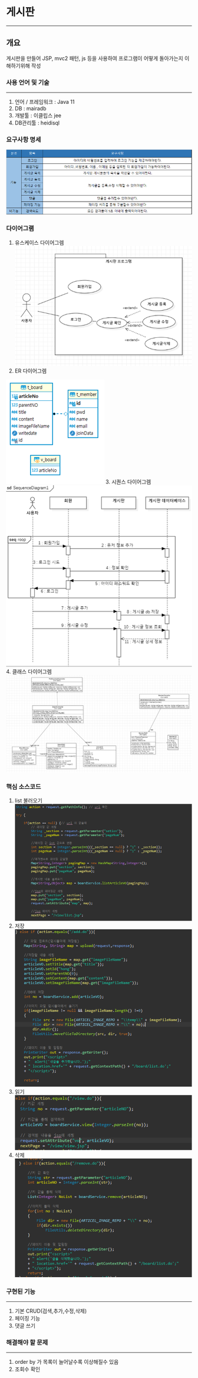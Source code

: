 # 게시판 
***
## 개요
게시판을 만들어 JSP, mvc2 패턴, js 등을 사용하여 프로그램이 어떻게 돌아가는지 이해하기위해 작성

### 사용 언어 및 기술
***
1. 언어 / 프레임워크 : Java 11
2. DB : mairadb
3. 개발툴 : 이클립스 jee
4. DB관리툴 : heidisql

### 요구사항 명세
![CreatePlan](./image/Require.png)

### 다이어그램
1. 유스케이스 다이어그렘
![CreatePlan](./image/usecase.png)
2. ER 다이어그렘


![CreatePlan](./image/erd.PNG)
3. 시퀀스 다이어그렘
![CreatePlan](./image/seq.png)
4. 클래스 다이어그렘
![CreatePlan](./image/class.PNG)


### 핵심 소스코드
1. list 불러오기
![CreatePlan](./image/list.PNG)
2. 저장
![CreatePlan](./image/save.PNG)
3. 읽기 
![CreatePlan](./image/read.PNG)
4. 삭제
![CreatePlan](./image/delete.PNG)

### 구현된 기능
*** 
1. 기본 CRUD(검색,추가,수정,삭제)
2. 페이징 기능
3. 댓글 쓰기

### 해결해야 할 문제
***
1. order by 가 목록이 늘어날수록 이상해질수 있음
2. 조회수 확인
